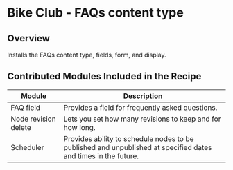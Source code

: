 # Bike Club - FAQs content type

## Overview

Installs the FAQs content type, fields, form, and display.
  
## Contributed Modules Included in the Recipe

Module 				  | Description
----------------------|------------
FAQ field			  | Provides a field for frequently asked questions.
Node revision delete  | Lets you set how many revisions to keep and for how long.
Scheduler			  | Provides ability to schedule nodes to be published and unpublished at specified dates and times in the future.

